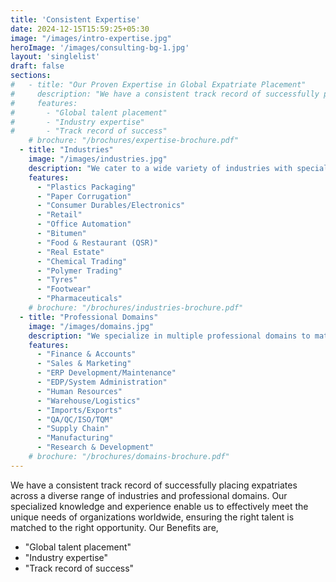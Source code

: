 ```yaml
---
title: 'Consistent Expertise'
date: 2024-12-15T15:59:25+05:30
image: "/images/intro-expertise.jpg"
heroImage: '/images/consulting-bg-1.jpg'
layout: 'singlelist'
draft: false
sections:
#   - title: "Our Proven Expertise in Global Expatriate Placement"
#     description: "We have a consistent track record of successfully placing expatriates across a diverse range of industries and professional domains. Our specialized knowledge and experience enable us to effectively meet the unique needs of organizations worldwide, ensuring the right talent is matched to the right opportunity."
#     features:
#       - "Global talent placement"
#       - "Industry expertise"
#       - "Track record of success"
    # brochure: "/brochures/expertise-brochure.pdf"
  - title: "Industries"
    image: "/images/industries.jpg"
    description: "We cater to a wide variety of industries with specialized staffing solutions."
    features:  
      - "Plastics Packaging"  
      - "Paper Corrugation"  
      - "Consumer Durables/Electronics"  
      - "Retail"  
      - "Office Automation"  
      - "Bitumen"  
      - "Food & Restaurant (QSR)"  
      - "Real Estate"  
      - "Chemical Trading"  
      - "Polymer Trading"  
      - "Tyres"  
      - "Footwear"  
      - "Pharmaceuticals"
    # brochure: "/brochures/industries-brochure.pdf"
  - title: "Professional Domains"
    image: "/images/domains.jpg"
    description: "We specialize in multiple professional domains to match top talent with the right positions."
    features:  
      - "Finance & Accounts"  
      - "Sales & Marketing"  
      - "ERP Development/Maintenance"  
      - "EDP/System Administration"  
      - "Human Resources"  
      - "Warehouse/Logistics"  
      - "Imports/Exports"  
      - "QA/QC/ISO/TQM"  
      - "Supply Chain"  
      - "Manufacturing"  
      - "Research & Development"
    # brochure: "/brochures/domains-brochure.pdf"
---
```


<!-- ## Our Proven Expertise in Global Expatriate Placement -->

We have a consistent track record of successfully placing expatriates across a diverse range of industries and professional domains. Our specialized knowledge and experience enable us to effectively meet the unique needs of organizations worldwide, ensuring the right talent is matched to the right opportunity. <!--more--> Our Benefits are,

- "Global talent placement"
- "Industry expertise"
- "Track record of success"
